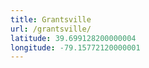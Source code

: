 ```yaml
---
title: Grantsville
url: /grantsville/
latitude: 39.699128200000004
longitude: -79.15772120000001
---
```

